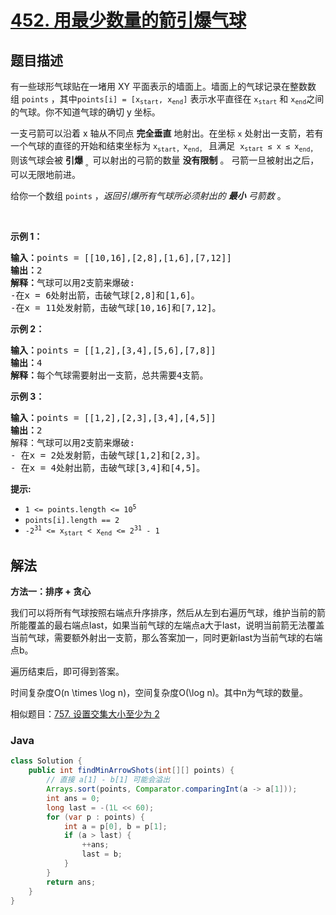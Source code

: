# [452. 用最少数量的箭引爆气球](https://leetcode.cn/problems/minimum-number-of-arrows-to-burst-balloons)

## 题目描述

<p>有一些球形气球贴在一堵用 XY 平面表示的墙面上。墙面上的气球记录在整数数组&nbsp;<code>points</code>&nbsp;，其中<code>points[i] = [x<sub>start</sub>, x<sub>end</sub>]</code>&nbsp;表示水平直径在&nbsp;<code>x<sub>start</sub></code>&nbsp;和&nbsp;<code>x<sub>end</sub></code>之间的气球。你不知道气球的确切 y 坐标。</p>

<p>一支弓箭可以沿着 x 轴从不同点 <strong>完全垂直</strong> 地射出。在坐标 <code>x</code> 处射出一支箭，若有一个气球的直径的开始和结束坐标为 <code>x</code><sub><code>start</code>，</sub><code>x</code><sub><code>end</code>，</sub> 且满足 &nbsp;<code>x<sub>start</sub>&nbsp;≤ x ≤ x</code><sub><code>end</code>，</sub>则该气球会被 <strong>引爆</strong>&nbsp;<sub>。</sub>可以射出的弓箭的数量 <strong>没有限制</strong> 。 弓箭一旦被射出之后，可以无限地前进。</p>

<p>给你一个数组 <code>points</code> ，<em>返回引爆所有气球所必须射出的 <strong>最小</strong> 弓箭数&nbsp;</em>。</p>
&nbsp;

<p><strong>示例 1：</strong></p>

<pre>
<strong>输入：</strong>points = [[10,16],[2,8],[1,6],[7,12]]
<strong>输出：</strong>2
<strong>解释：</strong>气球可以用2支箭来爆破:
-在x = 6处射出箭，击破气球[2,8]和[1,6]。
-在x = 11处发射箭，击破气球[10,16]和[7,12]。</pre>

<p><strong>示例 2：</strong></p>

<pre>
<strong>输入：</strong>points = [[1,2],[3,4],[5,6],[7,8]]
<strong>输出：</strong>4
<strong>解释：</strong>每个气球需要射出一支箭，总共需要4支箭。</pre>

<p><strong>示例 3：</strong></p>

<pre>
<strong>输入：</strong>points = [[1,2],[2,3],[3,4],[4,5]]
<strong>输出：</strong>2
解释：气球可以用2支箭来爆破:
- 在x = 2处发射箭，击破气球[1,2]和[2,3]。
- 在x = 4处射出箭，击破气球[3,4]和[4,5]。</pre>

<p><meta charset="UTF-8" /></p>

<p><strong>提示:</strong></p>

<ul>
	<li><code>1 &lt;= points.length &lt;= 10<sup>5</sup></code></li>
	<li><code>points[i].length == 2</code></li>
	<li><code>-2<sup>31</sup>&nbsp;&lt;= x<sub>start</sub>&nbsp;&lt; x<sub>end</sub>&nbsp;&lt;= 2<sup>31</sup>&nbsp;- 1</code></li>
</ul>

## 解法

**方法一：排序 + 贪心**

我们可以将所有气球按照右端点升序排序，然后从左到右遍历气球，维护当前的箭所能覆盖的最右端点last，如果当前气球的左端点a大于last，说明当前箭无法覆盖当前气球，需要额外射出一支箭，那么答案加一，同时更新last为当前气球的右端点b。

遍历结束后，即可得到答案。

时间复杂度O(n \times \log n)，空间复杂度O(\log n)。其中n为气球的数量。

相似题目：[757. 设置交集大小至少为 2](/solution/0700-0799/0757.Set%20Intersection%20Size%20At%20Least%20Two/README.md)

### **Java**

```java
class Solution {
    public int findMinArrowShots(int[][] points) {
        // 直接 a[1] - b[1] 可能会溢出
        Arrays.sort(points, Comparator.comparingInt(a -> a[1]));
        int ans = 0;
        long last = -(1L << 60);
        for (var p : points) {
            int a = p[0], b = p[1];
            if (a > last) {
                ++ans;
                last = b;
            }
        }
        return ans;
    }
}
```
